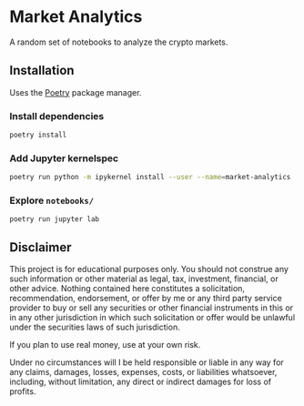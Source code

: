 # Market Analytics

A random set of notebooks to analyze the crypto markets.

## Installation

Uses the [Poetry](https://python-poetry.org) package manager.

### Install dependencies

```bash
poetry install
```

### Add Jupyter kernelspec

```bash
poetry run python -m ipykernel install --user --name=market-analytics
```

### Explore `notebooks/`

```shell
poetry run jupyter lab
```

## Disclaimer

This project is for educational purposes only. You should not construe any such
information or other material as legal,
tax, investment, financial, or other advice. Nothing contained here constitutes a
solicitation, recommendation,
endorsement, or offer by me or any third party service provider to buy or sell any
securities or other financial
instruments in this or in any other jurisdiction in which such solicitation or offer
would be unlawful under the
securities laws of such jurisdiction.

If you plan to use real money, use at your own risk.

Under no circumstances will I be held responsible or liable in any way for any claims,
damages, losses, expenses, costs,
or liabilities whatsoever, including, without limitation, any direct or indirect damages
for loss of profits.
